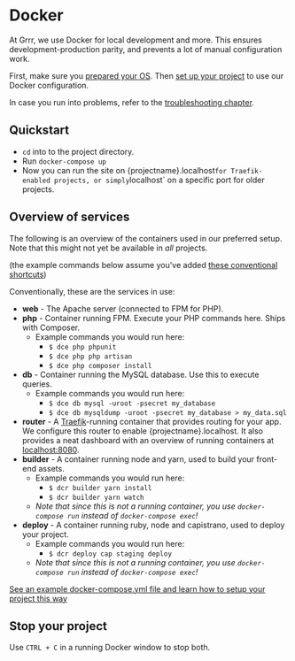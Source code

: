 # Docker

At Grrr, we use Docker for local development and more. This ensures development-production parity, and prevents a lot of manual configuration work.


First, make sure you [prepared your OS](os-setup/README.md).
Then [set up your project](project-setup/README.md) to use our Docker configuration.

In case you run into problems, refer to the [troubleshooting chapter](troubleshooting/README.md).



## Quickstart

- `cd` into to the project directory.
- Run `docker-compose up`
- Now you can run the site on {projectname}.localhost` for Traefik-enabled projects, or simply `localhost` on a specific port for older projects.
  
## Overview of services

The following is an overview of the containers used in our preferred setup. Note that this might not yet be available in _all_ projects.

(the example commands below assume you've added [these conventional shortcuts](os-setup/README.md#the-dce-and-dcr-shortcuts-to-run-docker-commands))

Conventionally, these are the services in use:

- **web** - The Apache server (connected to FPM for PHP).
- **php** - Container running FPM. Execute your PHP commands here. Ships with Composer.
  - Example commands you would run here:
    - `$ dce php phpunit`
    - `$ dce php php artisan`
    - `$ dce php composer install`
- **db** - Container running the MySQL database. Use this to execute queries.
  - Example commands you would run here:
    - `$ dce db mysql -uroot -psecret my_database`
    - `$ dce db mysqldump -uroot -psecret my_database > my_data.sql`
- **router** - A [Traefik](https://containo.us/traefik/)-running container that provides routing for your app. We configure this router to enable {projectname}.localhost. It also provides a neat dashboard with an overview of running containers at [localhost:8080](http://localhost:8080).
- **builder** - A container running node and yarn, used to build your front-end assets.
  - Example commands you would run here:
    - `$ dcr builder yarn install`
    - `$ dcr builder yarn watch`
  - _Note that since this is not a running container, you use `docker-compose run` instead of `docker-compose exec`!_
- **deploy** - A container running ruby, node and capistrano, used to deploy your project.
  - Example commands you would run here:
    - `$ dcr deploy cap staging deploy`
  - _Note that since this is not a running container, you use `docker-compose run` instead of `docker-compose exec`!_


[See an example docker-compose.yml file and learn how to setup your project this way](docker-setup)


## Stop your project

Use `CTRL + C` in a running Docker window to stop both.
